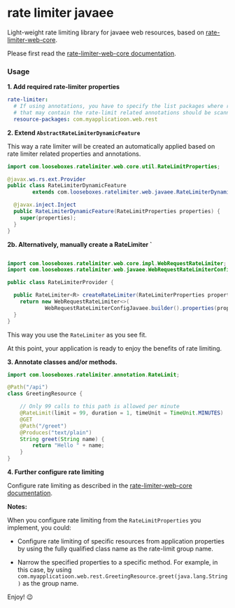 # rate limiter javaee

Light-weight rate limiting library for javaee web resources, based on
[rate-limiter-web-core](https://github.com/poshjosh/rate-limiter-web-core).

Please first read the [rate-limiter-web-core documentation](https://github.com/poshjosh/rate-limiter-web-core).

### Usage

__1. Add required rate-limiter properties__

```yaml
rate-limiter:
  # If using annotations, you have to specify the list packages where resources 
  # that may contain the rate-limit related annotations should be scanned for.
  resource-packages: com.myapplicatioon.web.rest
```

__2. Extend `AbstractRateLimiterDynamicFeature`__

This way a rate limiter will be created an automatically applied based on rate limiter related properties and annotations.

```java
import com.looseboxes.ratelimiter.web.core.util.RateLimitProperties;

@javax.ws.rs.ext.Provider 
public class RateLimiterDynamicFeature
        extends com.looseboxes.ratelimiter.web.javaee.RateLimiterDynamicFeature {

  @javax.inject.Inject 
  public RateLimiterDynamicFeature(RateLimitProperties properties) {
    super(properties);
  }
}

```

__2b. Alternatively, manually create a RateLimiter `__

```java

import com.looseboxes.ratelimiter.web.core.impl.WebRequestRateLimiter;
import com.looseboxes.ratelimiter.web.javaee.WebRequestRateLimiterConfigJavaee;

public class RateLimiterProvider {

  public RateLimiter<R> createRateLimiter(RateLimiterProperties properties) {
    return new WebRequestRateLimiter<>(
            WebRequestRateLimiterConfigJavaee.builder().properties(properties).build());
  }
}
```
This way you use the `RateLimiter` as you see fit.

At this point, your application is ready to enjoy the benefits of rate limiting.

__3. Annotate classes and/or methods.__

```java
import com.looseboxes.ratelimiter.annotation.RateLimit;

@Path("/api")
class GreetingResource {

    // Only 99 calls to this path is allowed per minute
    @RateLimit(limit = 99, duration = 1, timeUnit = TimeUnit.MINUTES)
    @GET
    @Path("/greet")
    @Produces("text/plain")
    String greet(String name) {
        return "Hello " + name;
    }
}
```

__4. Further configure rate limiting__

Configure rate limiting as described in the [rate-limiter-web-core documentation](https://github.com/poshjosh/rate-limiter-web-core).

__Notes:__

When you configure rate limiting from the `RateLimitProperties` you implement, you could:

- Configure rate limiting of specific resources from application properties by using the 
  fully qualified class name as the rate-limit group name.

- Narrow the specified properties to a specific method. For example, in this case, by using
  `com.myapplicatioon.web.rest.GreetingResource.greet(java.lang.String)` as the group name.

Enjoy! :wink:

